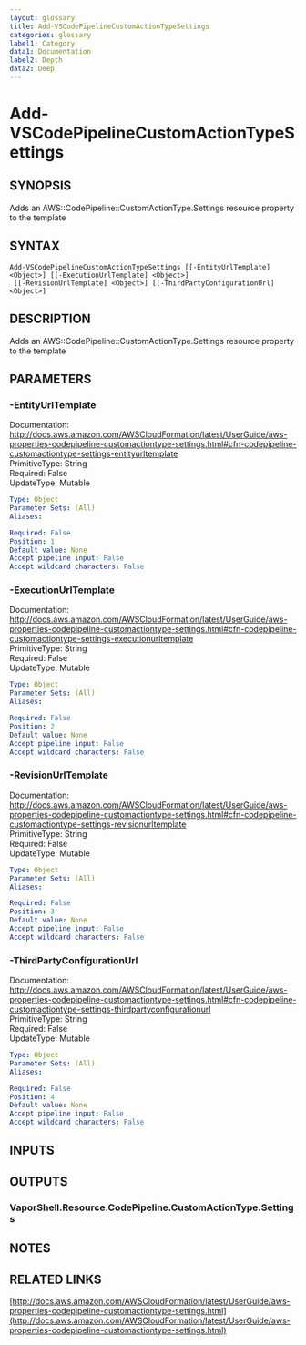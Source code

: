 ```yaml
---
layout: glossary
title: Add-VSCodePipelineCustomActionTypeSettings
categories: glossary
label1: Category
data1: Documentation
label2: Depth
data2: Deep
---
```


# Add-VSCodePipelineCustomActionTypeSettings

## SYNOPSIS
Adds an AWS::CodePipeline::CustomActionType.Settings resource property to the template

## SYNTAX

```
Add-VSCodePipelineCustomActionTypeSettings [[-EntityUrlTemplate] <Object>] [[-ExecutionUrlTemplate] <Object>]
 [[-RevisionUrlTemplate] <Object>] [[-ThirdPartyConfigurationUrl] <Object>]
```

## DESCRIPTION
Adds an AWS::CodePipeline::CustomActionType.Settings resource property to the template

## PARAMETERS

### -EntityUrlTemplate
Documentation: http://docs.aws.amazon.com/AWSCloudFormation/latest/UserGuide/aws-properties-codepipeline-customactiontype-settings.html#cfn-codepipeline-customactiontype-settings-entityurltemplate    
PrimitiveType: String    
Required: False    
UpdateType: Mutable

```yaml
Type: Object
Parameter Sets: (All)
Aliases: 

Required: False
Position: 1
Default value: None
Accept pipeline input: False
Accept wildcard characters: False
```

### -ExecutionUrlTemplate
Documentation: http://docs.aws.amazon.com/AWSCloudFormation/latest/UserGuide/aws-properties-codepipeline-customactiontype-settings.html#cfn-codepipeline-customactiontype-settings-executionurltemplate    
PrimitiveType: String    
Required: False    
UpdateType: Mutable

```yaml
Type: Object
Parameter Sets: (All)
Aliases: 

Required: False
Position: 2
Default value: None
Accept pipeline input: False
Accept wildcard characters: False
```

### -RevisionUrlTemplate
Documentation: http://docs.aws.amazon.com/AWSCloudFormation/latest/UserGuide/aws-properties-codepipeline-customactiontype-settings.html#cfn-codepipeline-customactiontype-settings-revisionurltemplate    
PrimitiveType: String    
Required: False    
UpdateType: Mutable

```yaml
Type: Object
Parameter Sets: (All)
Aliases: 

Required: False
Position: 3
Default value: None
Accept pipeline input: False
Accept wildcard characters: False
```

### -ThirdPartyConfigurationUrl
Documentation: http://docs.aws.amazon.com/AWSCloudFormation/latest/UserGuide/aws-properties-codepipeline-customactiontype-settings.html#cfn-codepipeline-customactiontype-settings-thirdpartyconfigurationurl    
PrimitiveType: String    
Required: False    
UpdateType: Mutable

```yaml
Type: Object
Parameter Sets: (All)
Aliases: 

Required: False
Position: 4
Default value: None
Accept pipeline input: False
Accept wildcard characters: False
```

## INPUTS

## OUTPUTS

### VaporShell.Resource.CodePipeline.CustomActionType.Settings

## NOTES

## RELATED LINKS

[http://docs.aws.amazon.com/AWSCloudFormation/latest/UserGuide/aws-properties-codepipeline-customactiontype-settings.html](http://docs.aws.amazon.com/AWSCloudFormation/latest/UserGuide/aws-properties-codepipeline-customactiontype-settings.html)


